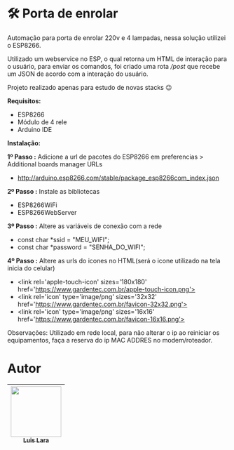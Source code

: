 # 🛠️ Porta de enrolar
Automação para porta de enrolar 220v e 4 lampadas, nessa solução utilizei o ESP8266.

Utilizado um webservice no ESP, o qual retorna um HTML de interação para o usuário, para enviar os comandos, 
foi criado uma rota */post* que recebe um JSON de acordo com a interação do usuário.

Projeto realizado apenas para estudo de novas stacks 😉

**Requisitos:**

* ESP8266
* Módulo de 4 rele
* Arduino IDE

**Instalação:**

**1º Passo :** Adicione a url de pacotes do ESP8266 em preferencias > Additional boards manager URLs
* http://arduino.esp8266.com/stable/package_esp8266com_index.json

**2º Passo :** Instale as bibliotecas
 * ESP8266WiFi
 * ESP8266WebServer

**3º Passo :** Altere as variáveis de conexão com a rede

* const char *ssid = "MEU_WIFI";
* const char *password = "SENHA_DO_WIFI";

**4º Passo :** Altere as urls do icones  no HTML(será o icone utilizado na tela inicia do celular) 
* \<link rel='apple-touch-icon' sizes='180x180' href='https://www.gardentec.com.br/apple-touch-icon.png'>
* \<link rel='icon' type='image/png' sizes='32x32' href='https://www.gardentec.com.br/favicon-32x32.png'>
* \<link rel='icon' type='image/png' sizes='16x16' href='https://www.gardentec.com.br/favicon-16x16.png'>

Observações: Utilizado em rede local, para não alterar o ip ao reiniciar os equipamentos, faça a reserva do ip MAC ADDRES no modem/roteador.
# Autor

[<img loading="lazy" src="https://avatars.githubusercontent.com/u/62263833?s=400&u=aca12fba393c657d421d37baf79a9a0f4ae46457&v=4" width=115><br><sub>Luis Lara</sub>](https://github.com/luizinlara)  |
| :---: |